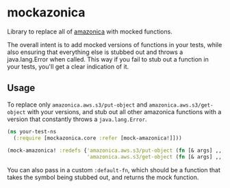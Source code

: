 # mockazonica

Library to replace all of [amazonica](http://github.com/mcohen01/amazonica) with mocked functions.

The overall intent is to add mocked versions of functions in your tests, while also ensuring that everything else is stubbed out and throws a java.lang.Error when called. This way if you fail to stub out a function in your tests, you'll get a clear indication of it.

## Usage

To replace only `amazonica.aws.s3/put-object` and `amazonica.aws.s3/get-object` with your versions, and stub out all other amazonica functions with a version that constantly throws a `java.lang.Error`.

```clojure
(ns your-test-ns
  (:require [mockazonica.core :refer [mock-amazonica!]]))
  
(mock-amazonica! :redefs {'amazonica.aws.s3/put-object (fn [& args] ,,,)
                          'amazonica.aws.s3/get-object (fn [& args] ,,,)})
```

You can also pass in a custom `:default-fn`, which should be a function that takes the symbol being stubbed out, and returns the mock function.
